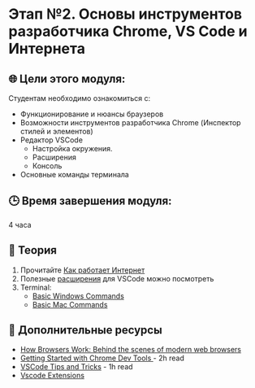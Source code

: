 # Этап №2. Основы инструментов разработчика Chrome, VS Code и Интернета

## 🌐  Цели этого модуля:

Студентам необходимо ознакомиться с:

- Функционирование и нюансы браузеров
- Возможности инструментов разработчика Chrome (Инспектор стилей и элементов)
- Редактор VSCode
  - Настройка окружения.
  - Расширения
  - Консоль
- Основные команды терминала

## 🕒 Время завершения модуля:

4 часа

## 📖 Теория

1. Прочитайте [Как работает Интернет](https://developer.mozilla.org/ru/docs/Learn/Common_questions/Web_mechanics/How_does_the_Internet_work)
2. Полезные [расширения](https://habr.com/ru/companies/kts/articles/779670/) для VSCode можно посмотреть 
3. Terminal:
   - [Basic Windows Commands](https://www.digitalcitizen.life/command-prompt-how-use-basic-commands)
   - [Basic Mac Commands](https://www.imore.com/how-use-terminal-mac-when-you-have-no-idea-where-start)

## 📘 Дополнительные ресурсы

- [How Browsers Work: Behind the scenes of modern web browsers](https://www.html5rocks.com/en/tutorials/internals/howbrowserswork/)
- [Getting Started with Chrome Dev Tools ](https://developer.chrome.com/docs/devtools/) - 2h read
- [VSCode Tips and Tricks](https://code.visualstudio.com/docs/getstarted/tips-and-tricks) - 1h read
- [Vscode Extensions](https://hackr.io/blog/best-vscode-extensions)

